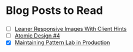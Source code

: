 # Blog Posts to Read

### 
- [ ] [Leaner Responsive Images With Client Hints](https://www.smashingmagazine.com/2016/01/leaner-responsive-images-client-hints)
- [ ] [Atomic Design #4](http://us5.campaign-archive2.com/?u=6c0c3f4dcd40d88bc1cedb3fa&id=4a2b57dbe1&e=e405bb8213)
- [x] [Maintaining Pattern Lab in Production](https://github.com/pattern-lab/patternlab-php/issues/312#issuecomment-174244716)
